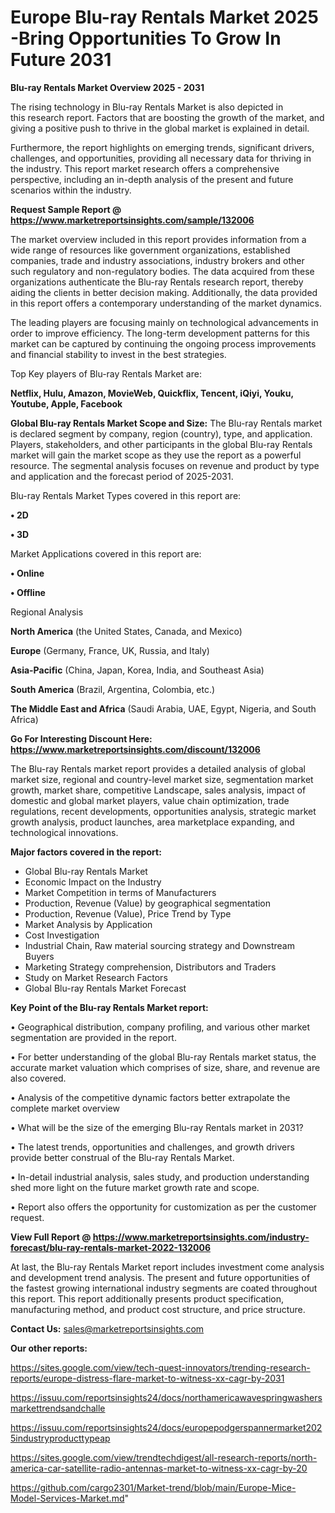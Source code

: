# Europe Blu-ray Rentals Market 2025 -Bring Opportunities To Grow In Future 2031

<Strong> Blu-ray Rentals Market Overview 2025 - 2031</strong>

The rising technology in Blu-ray Rentals Market is also depicted in this research report. Factors that are boosting the growth of the market, and giving a positive push to thrive in the global market is explained in detail.

Furthermore, the report highlights on emerging trends, significant drivers, challenges, and opportunities, providing all necessary data for thriving in the industry. This report market research offers a comprehensive perspective, including an in-depth analysis of the present and future scenarios within the industry.

<strong>Request Sample Report @ <a href=https://www.marketreportsinsights.com/sample/132006>https://www.marketreportsinsights.com/sample/132006</a></strong>

The market overview included in this report provides information from a wide range of resources like government organizations, established companies, trade and industry associations, industry brokers and other such regulatory and non-regulatory bodies. The data acquired from these organizations authenticate the Blu-ray Rentals research report, thereby aiding the clients in better decision making. Additionally, the data provided in this report offers a contemporary understanding of the market dynamics.

The leading players are focusing mainly on technological advancements in order to improve efficiency. The long-term development patterns for this market can be captured by continuing the ongoing process improvements and financial stability to invest in the best strategies.

Top Key players of Blu-ray Rentals Market are:

<strong>Netflix, Hulu, Amazon, MovieWeb, Quickflix, Tencent, iQiyi, Youku, Youtube, Apple, Facebook</strong>

<strong><b>Global Blu-ray Rentals Market Scope and Size:</b></strong>
The Blu-ray Rentals market is declared segment by company, region (country), type, and application. Players, stakeholders, and other participants in the global Blu-ray Rentals market will gain the market scope as they use the report as a powerful resource. The segmental analysis focuses on revenue and product by type and application and the forecast period of 2025-2031.

Blu-ray Rentals Market Types covered in this report are:

<strong>• 2D

• 3D</strong>

Market Applications covered in this report are:

<strong>• Online

• Offline</strong> 

Regional Analysis

<strong>North America</strong> (the United States, Canada, and Mexico)

<strong>Europe</strong> (Germany, France, UK, Russia, and Italy)

<strong>Asia-Pacific</strong> (China, Japan, Korea, India, and Southeast Asia)

<strong>South America</strong> (Brazil, Argentina, Colombia, etc.)

<strong>The Middle East and Africa</strong> (Saudi Arabia, UAE, Egypt, Nigeria, and South Africa)

<strong>Go For Interesting Discount Here: <a href=https://www.marketreportsinsights.com/discount/132006>https://www.marketreportsinsights.com/discount/132006</a></strong>

The Blu-ray Rentals market report provides a detailed analysis of global market size, regional and country-level market size, segmentation market growth, market share, competitive Landscape, sales analysis, impact of domestic and global market players, value chain optimization, trade regulations, recent developments, opportunities analysis, strategic market growth analysis, product launches, area marketplace expanding, and technological innovations.

<strong><b>Major factors covered in the report:</b></strong>
<ul>
  <li>Global Blu-ray Rentals Market </li>
  <li>Economic Impact on the Industry</li>
  <li>Market Competition in terms of Manufacturers</li>
  <li>Production, Revenue (Value) by geographical segmentation</li>
  <li>Production, Revenue (Value), Price Trend by Type</li>
  <li>Market Analysis by Application</li>
  <li>Cost Investigation</li>
  <li>Industrial Chain, Raw material sourcing strategy and Downstream Buyers</li>
  <li>Marketing Strategy comprehension, Distributors and Traders</li>
  <li>Study on Market Research Factors</li>
  <li>Global Blu-ray Rentals Market Forecast</li>
</ul>

<strong><b>Key Point of the Blu-ray Rentals Market report:</b></strong>

• Geographical distribution, company profiling, and various other market segmentation are provided in the report.

• For better understanding of the global Blu-ray Rentals market status, the accurate market valuation which comprises of size, share, and revenue are also covered.

• Analysis of the competitive dynamic factors better extrapolate the complete market overview

• What will be the size of the emerging Blu-ray Rentals market in 2031?

• The latest trends, opportunities and challenges, and growth drivers provide better construal of the Blu-ray Rentals Market.

• In-detail industrial analysis, sales study, and production understanding shed more light on the future market growth rate and scope.

• Report also offers the opportunity for customization as per the customer request.

<strong><b>View Full Report @ <a href=https://www.marketreportsinsights.com/industry-forecast/blu-ray-rentals-market-2022-132006>https://www.marketreportsinsights.com/industry-forecast/blu-ray-rentals-market-2022-132006</a></b></strong>


At last, the Blu-ray Rentals Market report includes investment come analysis and development trend analysis. The present and future opportunities of the fastest growing international industry segments are coated throughout this report. This report additionally presents product specification, manufacturing method, and product cost structure, and price structure.

<strong>Contact Us:</strong>
sales@marketreportsinsights.com

<strong>Our other reports:</strong>

<a href=https://sites.google.com/view/tech-quest-innovators/trending-research-reports/europe-distress-flare-market-to-witness-xx-cagr-by-2031>https://sites.google.com/view/tech-quest-innovators/trending-research-reports/europe-distress-flare-market-to-witness-xx-cagr-by-2031</a>

<a href=https://issuu.com/reportsinsights24/docs/northamericawavespringwashersmarkettrendsandchalle>https://issuu.com/reportsinsights24/docs/northamericawavespringwashersmarkettrendsandchalle</a>

<a href=https://issuu.com/reportsinsights24/docs/europepodgerspannermarket2025industryproducttypeap>https://issuu.com/reportsinsights24/docs/europepodgerspannermarket2025industryproducttypeap</a>

<a href=https://sites.google.com/view/trendtechdigest/all-research-reports/north-america-car-satellite-radio-antennas-market-to-witness-xx-cagr-by-20>https://sites.google.com/view/trendtechdigest/all-research-reports/north-america-car-satellite-radio-antennas-market-to-witness-xx-cagr-by-20</a>

<a href=https://github.com/cargo2301/Market-trend/blob/main/Europe-Mice-Model-Services-Market.md>https://github.com/cargo2301/Market-trend/blob/main/Europe-Mice-Model-Services-Market.md</a>"

